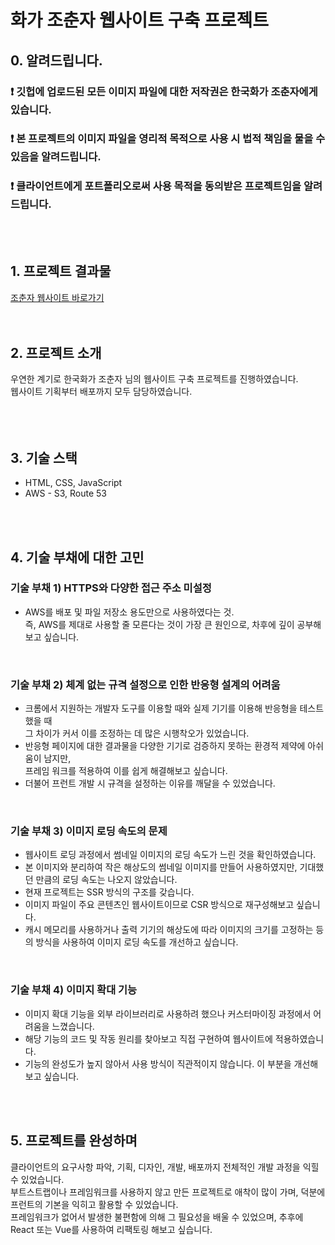 # 화가 조춘자 웹사이트 구축 프로젝트

## 0. 알려드립니다.
### ❗️ 깃헙에 업로드된 모든 이미지 파일에 대한 저작권은 한국화가 조춘자에게 있습니다. 
### ❗️ 본 프로젝트의 이미지 파일을 영리적 목적으로 사용 시 법적 책임을 물을 수 있음을 알려드립니다.
### ❗️ 클라이언트에게 포트폴리오로써 사용 목적을 동의받은 프로젝트임을 알려드립니다.

</br>
</br>

## 1. 프로젝트 결과물
[조춘자 웹사이트 바로가기](http://www.choeunsum.com)</br>
</br>
</br>

## 2. 프로젝트 소개
우연한 계기로 한국화가 조춘자 님의 웹사이트 구축 프로젝트를 진행하였습니다.</br> 
웹사이트 기획부터 배포까지 모두 담당하였습니다.</br>  
</br>
</br>

## 3. 기술 스택
* HTML, CSS, JavaScript
* AWS - S3, Route 53
</br>
</br>

## 4. 기술 부채에 대한 고민

### 기술 부채 1) HTTPS와 다양한 접근 주소 미설정 </br>
- AWS를 배포 및 파일 저장소 용도만으로 사용하였다는 것.</br>
즉, AWS를 제대로 사용할 줄 모른다는 것이 가장 큰 원인으로, 차후에 깊이 공부해보고 싶습니다.</br>
</br>

### 기술 부채 2) 체계 없는 규격 설정으로 인한 반응형 설계의 어려움 
- 크롬에서 지원하는 개발자 도구를 이용할 때와 실제 기기를 이용해 반응형을 테스트 했을 때</br>
그 차이가 커서 이를 조정하는 데 많은 시행착오가 있었습니다.
- 반응형 페이지에 대한 결과물을 다양한 기기로 검증하지 못하는 환경적 제약에 아쉬움이 남지만, </br>
프레임 워크를 적용하여 이를 쉽게 해결해보고 싶습니다.</br>
- 더불어 프런트 개발 시 규격을 설정하는 이유를 깨달을 수 있었습니다.
</br>

### 기술 부채 3) 이미지 로딩 속도의 문제
- 웹사이트 로딩 과정에서 썸네일 이미지의 로딩 속도가 느린 것을 확인하였습니다.
- 본 이미지와 분리하여 작은 해상도의 썸네일 이미지를 만들어 사용하였지만, 기대했던 만큼의 로딩 속도는 나오지 않았습니다.
- 현재 프로젝트는 SSR 방식의 구조를 갖습니다.
- 이미지 파일이 주요 콘텐츠인 웹사이트이므로 CSR 방식으로 재구성해보고 싶습니다.
- 캐시 메모리를 사용하거나 출력 기기의 해상도에 따라 이미지의 크기를 고정하는 등의 방식을 사용하여 이미지 로딩 속도를 개선하고 싶습니다.

</br> 

### 기술 부채 4) 이미지 확대 기능
- 이미지 확대 기능을 외부 라이브러리로 사용하려 했으나 커스터마이징 과정에서 어려움을 느꼈습니다.
- 해당 기능의 코드 및 작동 원리를 찾아보고 직접 구현하여 웹사이트에 적용하였습니다.
- 기능의 완성도가 높지 않아서 사용 방식이 직관적이지 않습니다. 이 부분을 개선해보고 싶습니다.
</br>
</br> 

## 5. 프로젝트를 완성하며
클라이언트의 요구사항 파악, 기획, 디자인, 개발, 배포까지 전체적인 개발 과정을 익힐 수 있었습니다. </br>
부트스트랩이나 프레임워크를 사용하지 않고 만든 프로젝트로 애착이 많이 가며, 덕분에 프런트의 기본을 익히고 활용할 수 있었습니다.</br>
프레임워크가 없어서 발생한 불편함에 의해 그 필요성을 배울 수 있었으며, 추후에 React 또는 Vue를 사용하여 리팩토링 해보고 싶습니다.</br>
</br>
